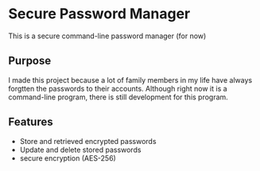 # Secure Password Manager

This is a secure command-line password manager (for now)

## Purpose
I made this project because a lot of family members in my life have always forgtten the passwords to their accounts. Although right now it is a command-line program, there is still development for this program. 

## Features
- Store and retrieved encrypted passwords
- Update and delete stored passwords
- secure encryption (AES-256)

